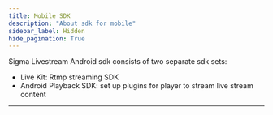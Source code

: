 ```yaml
---
title: Mobile SDK
description: "About sdk for mobile"
sidebar_label: Hidden
hide_pagination: True
---
```


Sigma Livestream Android sdk consists of two separate sdk sets:
- Live Kit: Rtmp streaming SDK
- Android Playback SDK: set up plugins for player to stream live stream content

---
